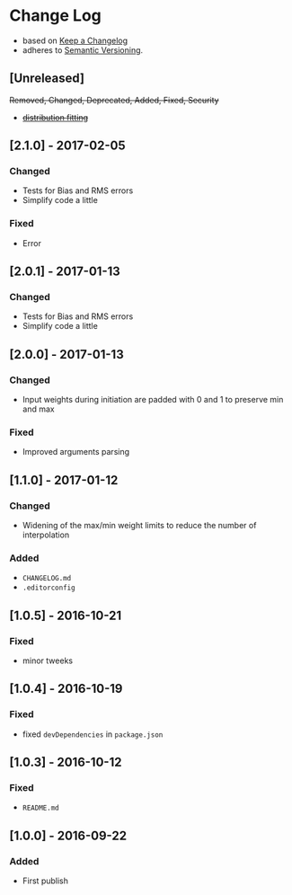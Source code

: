 <!-- markdownlint-disable MD012 MD022 MD024 MD026 MD032 MD041 -->

# Change Log

- based on [Keep a Changelog](http://keepachangelog.com/)
- adheres to [Semantic Versioning](http://semver.org/).

## [Unreleased]
~~Removed, Changed, Deprecated, Added, Fixed, Security~~
- ~~[distribution fitting](https://en.wikipedia.org/wiki/Maximum_likelihood_estimation)~~

## [2.1.0] - 2017-02-05
### Changed
- Tests for Bias and RMS errors
- Simplify code a little

### Fixed
- Error

## [2.0.1] - 2017-01-13
### Changed
- Tests for Bias and RMS errors
- Simplify code a little


## [2.0.0] - 2017-01-13
### Changed
- Input weights during initiation are padded with 0 and 1 to preserve min and max

### Fixed
- Improved arguments parsing


## [1.1.0] - 2017-01-12
### Changed
- Widening of the max/min weight limits to reduce the number of interpolation

### Added
- `CHANGELOG.md`
- `.editorconfig`


## [1.0.5] - 2016-10-21
### Fixed
- minor tweeks


## [1.0.4] - 2016-10-19
### Fixed
- fixed `devDependencies` in `package.json`


## [1.0.3] - 2016-10-12
### Fixed
- `README.md`


## [1.0.0] - 2016-09-22
### Added
- First publish
